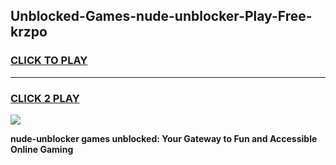
## Unblocked-Games-nude-unblocker-Play-Free-krzpo
<h3>
<a href="https://premium76.site?title=nude-unblocker&ref=21A">CLICK TO PLAY</a></h3>
<hr>

<h3>
<a href="https://premium76.site?title=nude-unblocker&ref=21A">CLICK 2 PLAY</a>
  
</h3>

<a href="https://premium76.site?title=nude-unblocker&ref=21A"><img src="https://clearcache.store/games.png"></a>


**nude-unblocker games unblocked: Your Gateway to Fun and Accessible Online Gaming**
